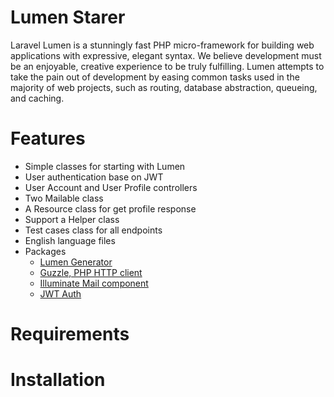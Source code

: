 # Lumen Starer

Laravel Lumen is a stunningly fast PHP micro-framework for building web applications with expressive, elegant syntax. We believe development must be an enjoyable, creative experience to be truly fulfilling. Lumen attempts to take the pain out of development by easing common tasks used in the majority of web projects, such as routing, database abstraction, queueing, and caching.

# Features
* Simple classes for starting with Lumen
* User authentication base on JWT
* User Account and User Profile controllers
* Two Mailable class
* A Resource class for get profile response
* Support a Helper class
* Test cases class for all endpoints
* English language files
* Packages
  * [Lumen Generator](https://github.com/flipboxstudio/lumen-generator)
  * [Guzzle, PHP HTTP client](https://github.com/guzzle/guzzle)
  * [Illuminate Mail component](https://github.com/illuminate/mail)
  * [JWT Auth](https://github.com/tymondesigns/jwt-auth)

# Requirements

# Installation